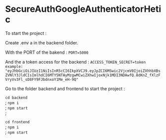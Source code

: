 ﻿# SecureAuthGoogleAuthenticatorHetic

To start the project :

Create .env a in the backend folder.

With the PORT of the bakend : 
```PORT=5000```

And the a token access for the backend : 
```ACCESS_TOKEN_SECRET=token example: "eyJhbGciOiJIUzI1NiIsInR5cCI6IkpXVCJ9.eyJpZCI6MSwic2VjcmV0IjoiZXhhbXBsZVNlY3JldCIsImlhdCI6MTY5NTAyMzgwMCwiZXhwIjoxNjk1MDI3NDAwfQ.8dKnZ_fXlzFVryVv3Fl_sD8FY9FJbdnxoY1Me_eH-9Q"```

Go to the folder backend and frontend to start the project :

``` cd backend ```<br/>;
``` npm i ```<br/>;
``` npm start ```<br/>;

``` cd frontend ```<br/>;
``` npm i ```<br/>;
``` npm start ```
